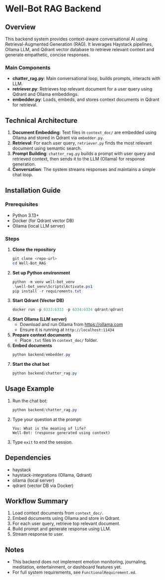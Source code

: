 # Well-Bot RAG Backend

## Overview
This backend system provides context-aware conversational AI using Retrieval-Augmented Generation (RAG). It leverages Haystack pipelines, Ollama LLM, and Qdrant vector database to retrieve relevant context and generate empathetic, concise responses.

### Main Components
- **chatter_rag.py**: Main conversational loop, builds prompts, interacts with LLM.
- **retriever.py**: Retrieves top relevant document for a user query using Qdrant and Ollama embeddings.
- **embedder.py**: Loads, embeds, and stores context documents in Qdrant for retrieval.

## Technical Architecture
1. **Document Embedding**: Text files in `context_doc/` are embedded using Ollama and stored in Qdrant via `embedder.py`.
2. **Retrieval**: For each user query, `retriever.py` finds the most relevant document using semantic search.
3. **Prompt Building**: `chatter_rag.py` builds a prompt with user query and retrieved context, then sends it to the LLM (Ollama) for response generation.
4. **Conversation**: The system streams responses and maintains a simple chat loop.

## Installation Guide
### Prerequisites
- Python 3.13+
- Docker (for Qdrant vector DB)
- Ollama (local LLM server)

### Steps
1. **Clone the repository**
   ```powershell
   git clone <repo-url>
   cd Well-Bot_RAG
   ```
2. **Set up Python environment**
   ```powershell
   python -m venv well-bot_venv
   .\well-bot_venv\Scripts\Activate.ps1
   pip install -r requirements.txt
   ```
3. **Start Qdrant (Vector DB)**
   ```powershell
   docker run -p 6333:6333 -p 6334:6334 qdrant/qdrant
   ```
4. **Start Ollama (LLM server)**
   - Download and run Ollama from https://ollama.com
   - Ensure it is running at `http://localhost:11434`
5. **Prepare context documents**
   - Place `.txt` files in `context_doc/` folder.
6. **Embed documents**
   ```powershell
   python backend/embedder.py
   ```
7. **Start the chat bot**
   ```powershell
   python backend/chatter_rag.py
   ```

## Usage Example
1. Run the chat bot:
   ```powershell
   python backend/chatter_rag.py
   ```
2. Type your question at the prompt:
   ```
   You: What is the meaning of life?
   Well-Bot: (response generated using context)
   ```
3. Type `exit` to end the session.

## Dependencies
- haystack
- haystack-integrations (Ollama, Qdrant)
- ollama (local server)
- qdrant (vector DB via Docker)

## Workflow Summary
1. Load context documents from `context_doc/`.
2. Embed documents using Ollama and store in Qdrant.
3. For each user query, retrieve top relevant document.
4. Build prompt and generate response using LLM.
5. Stream response to user.

## Notes
- This backend does not implement emotion monitoring, journaling, meditation, entertainment, or dashboard features yet.
- For full system requirements, see `FunctionalRequirement.md`.
